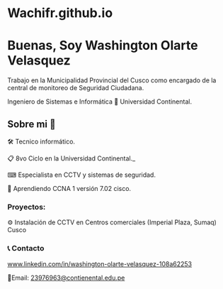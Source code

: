 
# Wachifr.github.io
# Buenas, Soy Washington Olarte Velasquez

Trabajo en la Municipalidad Provincial del Cusco como encargado de la central de monitoreo de Seguridad Ciudadana.

Ingeniero de Sistemas e Informática 📌 Universidad Continental.

## Sobre mi 🚀

🛠 Tecnico informático.

📋 8vo Ciclo en la Universidad Continental._

⌨ Especialista en CCTV y sistemas de seguridad.

📖 Aprendiendo CCNA 1 versión 7.02 cisco.
    

### Proyectos: 

⚙ Instalación de CCTV en Centros comerciales (Imperial Plaza, Sumaq) Cusco 

### 📞 Contacto

www.linkedin.com/in/washington-olarte-velasquez-108a62253

📧Email: 23976963@contienental.edu.pe